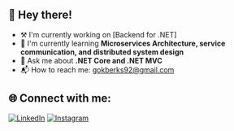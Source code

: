 ## 👋 Hey there! 

- ⚒️ I'm currently working on [Backend for .NET]
- 🌱 I'm currently learning **Microservices Architecture, service communication, and distributed system design**
- 💬 Ask me about **.NET Core and .NET MVC**
- 📬 How to reach me: [gokberks92@gmail.com](mailto:gokberks92@gmail.com)

## 🌐 Connect with me:
[![LinkedIn](https://img.shields.io/badge/LinkedIn-0077B5?style=for-the-badge&logo=linkedin&logoColor=white)](https://www.linkedin.com/in/gokberk-seckin/)
[![Instagram](https://img.shields.io/badge/Instagram-E4405F?style=for-the-badge&logo=instagram&logoColor=white)](https://instagram.com/gokiseckin)


